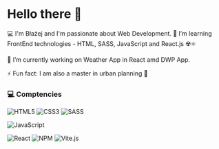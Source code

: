 # Hello there 👋

💻 I'm Błażej and I'm passionate about Web Development. 🌱 I’m learning FrontEnd technologies - HTML, SASS, JavaScript and React.js ☢️⚛️ 

🔭 I’m currently working on Weather App in React amd DWP App. 

⚡ Fun fact: I am also a master in urban planning 🏬

### 💻 Comptencies

![HTML5](https://img.shields.io/badge/html5-2_years-555555?style=flat-square&logo=html5&logoColor=white&labelColor=E34F26) ![CSS3](https://img.shields.io/badge/css3-2_years-555555.svg?style=flat-square&logo=css3&logoColor=white&labelColor=1572B6) ![SASS](https://img.shields.io/badge/SASS-2_years-555555.svg?style=flat-square&logo=SASS&logoColor=white&labelColor=hotpink)

![JavaScript](https://img.shields.io/badge/javascript-1_year-555555.svg?style=flat-square&logo=javascript&logoColor=%23F7DF1E&labelColor=323330)

![React](https://img.shields.io/badge/react-2_months-555555.svg?style=flat-square&logo=react&logoColor=61DAFB&labelColor=20232a) ![NPM](https://img.shields.io/badge/NPM-2_months-555555.svg?style=flat-square&logo=npm&logoColor=white&labelColor=000000) ![Vite.js](https://img.shields.io/badge/Vite.js-2_months-555555.svg?style=flat-square&logo=vite&logoColor=white&labelColor=646CFF)

